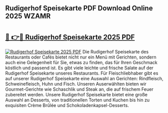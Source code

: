 ## Rudigerhof Speisekarte PDF Download Online 2025 WZAMR

# <h2><a href="http://gc9dm1.nevu.top/?p=Rudigerhof+Speisekarte">🔗 👉🔴 Rudigerhof Speisekarte 2025 PDF</a></h2>

[![Rudigerhof Speisekarte 2025 PDF](https://i.imgur.com/dBaPXMq.png)](http://gc9dm1.nevu.top/?p=Rudigerhof+Speisekarte)
Die Rudigerhof Speisekarte des Restaurants oder Cafés bietet nicht nur ein Menü mit Gerichten, sondern auch eine Gelegenheit für Sie, etwas zu finden, das für Ihren Geschmack köstlich und passend ist. Es gibt viele leichte und frische Salate auf der Rudigerhof Speisekarte unseres Restaurants. Für Fleischliebhaber gibt es auf unserer Rudigerhof Speisekarte eine Auswahl an Gerichten: Rindfleisch, Schweinefleisch, Huhn und Fisch. Unseren Auserwählten bieten wir Gourmet-Gerichte wie Schaschlik und Steak an, die auf frischem Feuer zubereitet werden. Unsere Rudigerhof Speisekarte bietet eine große Auswahl an Desserts, von traditionellen Torten und Kuchen bis hin zu exquisiten Crème Brûlée und Schokoladenkapsel-Desserts.
